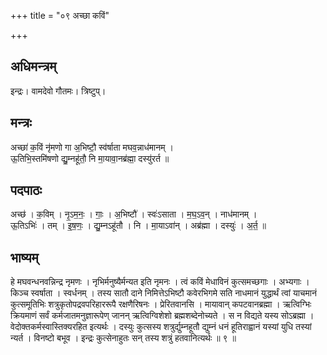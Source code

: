 +++
title = "०९ अच्छा कविं"

+++
## अधिमन्त्रम्
इन्द्रः। वामदेवो गौतमः। त्रिष्टुप्।

## मन्त्रः
अच्छा॑ क॒विं नृ॑मणो गा अ॒भिष्टौ॒ स्व॑र्षाता मघव॒न्नाध॑मानम् ।  
ऊ॒तिभि॒स्तमि॑षणो द्यु॒म्नहू॑तौ॒ नि मा॒यावा॒नब्र॑ह्मा॒ दस्यु॑रर्त ॥

## पदपाठः
अच्छ॑ । क॒विम् । नृ॒ऽम॒नः॒ । गाः॒ । अ॒भिष्टौ॑ । स्वः॑ऽसाता । म॒घ॒ऽव॒न् । नाध॑मानम् ।  
ऊ॒तिऽभिः॑ । तम् । इ॒ष॒णः॒ । द्यु॒म्नऽहू॑तौ । नि । मा॒याऽवा॑न् । अब्र॑ह्मा । दस्युः॑ । अ॒र्त॒ ॥

## भाष्यम्
हे मघवन्धनवन्निन्द्र नृमणः । नृभिर्मनुष्यैर्मन्यत इति नृमनः । त्वं कविं मेधाविनं कुत्समच्छगाः । अभ्यगाः । किञ्च स्वर्षाता । स्वर्धनम् । तस्य सातौ दाने निमित्तेऽभिष्टौ कवेरभिगमे सति नाधमानं युद्धार्थं त्वां याचमानं कुत्समूतिभिः शत्रुकृतोपद्रवपरिहाररूपै रक्षणैरिषनः । प्रेरितवानसि । मायावान् कपटवानब्रह्मा । ऋत्विग्भिः क्रियमाणं सर्वं कर्मजातमनुज्ञारूपेण् जानन् ऋत्विग्विशेशो ब्रह्मशब्देनोच्यते । स न विद्यते यस्य सोऽब्रह्मा । वेदोक्तकर्मस्वास्तिक्यरहित इत्यर्थः । दस्युः कुत्सस्य शत्रुर्द्युम्नहूतौ द्युम्नं धनं हूतिराह्वानं यस्यां युधि तस्यां न्यर्त । विनष्टो बभूव । इन्द्रः कुत्सेनाहुतः सन् तस्य शत्रुं हतवानित्यर्थः ॥ ९ ॥